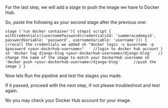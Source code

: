 For the last step, we will add a stage to push the image we have to Docker Hub.

So, paste the following as your second stage after the previous one:


`stage ('run docker container'){
	steps{
		script {						
			withCredentials([usernamePassword(credentialsId: 'summeracademyid', passwordVariable: 'password', usernameVariable: 'username')]) { //recall the credentials we added
				sh "docker login -u $username -p $password <your-dockrhub-username>"	//login to docker hub account
			}
			sh 'docker tag django-blog <your-dockerhub-username>/django-blog'	// change the name of the image to match your DockerHub username
		sh 'docker push <your-dockerhub-username>/django-blog'		//push the image
	}
}
`

Now lets Run the pipeline and test the stages you made.

If it passed, proceed with the next step, if not please troubleshoot and test again.

No you may check your Docker Hub account for your image.
